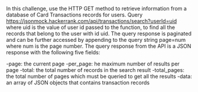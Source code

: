 In this challenge, use the HTTP GET method to retrieve information from a database of Card Transactions records for users. Query https://jsonmock.hackerrank.com/api/transactions/search?userId=uid where uid is the value of user id passed to the function, to find all the records that belong to the user with id uid. The query response is paginated and can be further accessed by appending to the query string page=num where num is the page number. The query response from the API is a JSON response with the following five fields:
 
 -page: the current page 
 -per_page: he maximum number of results per page 
 -total: the total number of records in the search result 
 -total_pages: the total number of pages which must be queried to get all the results 
 -data: an array of JSON objects that contains transaction records 